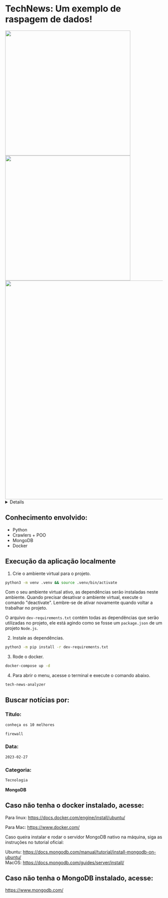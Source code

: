 # TechNews: Um exemplo de raspagem de dados!

<img src="https://github.com/Kestsu/TechNews/assets/99990041/0ab0fc94-9209-4e7c-a9a6-fa08d6485382" width="400px">

<img src="https://github.com/Kestsu/TechNews/assets/99990041/59f834d1-8654-4b7f-82c8-e66d5c502250" width="400px">

<img src="https://github.com/Kestsu/TechNews/assets/99990041/0450daed-af33-4809-bed9-8c8eb3b04e12" width="700px">


<br/>
<details>
  As notícias a serem raspadas estarão disponíveis no _Blog da Trybe_: https://blog.betrybe.com.
  Essas notícias seram salvas no banco de dados utilizando as funções python no módulo `database.py`
    
  Para a realização deste projeto, foram utilizado um banco de dados chamado `tech_news`.
  As notícias serão armazenadas em uma coleção chamada `news`.

</details>

## Conhecimento envolvido: 

- Python
- Crawlers + POO
- MongoDB
- Docker

## Execução da aplicação localmente


1. Crie o ambiente virtual para o projeto.

```bash
python3 -m venv .venv && source .venv/bin/activate
```

Com o seu ambiente virtual ativo, as dependências serão instaladas neste ambiente.
  Quando precisar desativar o ambiente virtual, execute o comando "deactivate". Lembre-se de ativar novamente quando voltar a trabalhar no projeto.

  O arquivo `dev-requirements.txt` contém todas as dependências que serão utilizadas no projeto, ele está agindo como se fosse um `package.json` de um projeto `Node.js`.

2. Instale as dependências.

```bash
python3 -m pip install -r dev-requirements.txt
```

3. Rode o docker.

```bash
docker-compose up -d
```

4. Para abrir o menu, acesse o terminal e execute o comando abaixo.

```bash
tech-news-analyzer
```


## Buscar notícias por:

### Título:

```bash
conheça os 10 melhores
```
```bash
firewall
```

### Data:

```bash
2023-02-27
```

### Categoria:

```bash
Tecnologia
```

  <strong>MongoDB</strong>


## Caso não tenha o docker instalado, acesse:

Para linux:
https://docs.docker.com/engine/install/ubuntu/

Para Mac:
https://www.docker.com/

Caso queira instalar e rodar o servidor MongoDB nativo na máquina, siga as instruções no tutorial oficial:

Ubuntu: <https://docs.mongodb.com/manual/tutorial/install-mongodb-on-ubuntu/>
<br/>
MacOS:  <https://docs.mongodb.com/guides/server/install/>

## Caso não tenha o MongoDB instalado, acesse:

https://www.mongodb.com/


